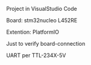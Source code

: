 Project in VisualStudio Code

Board: stm32nucleo L452RE

Extention: PlatformIO

Just to verify board-connection

UART per TTL-234X-5V